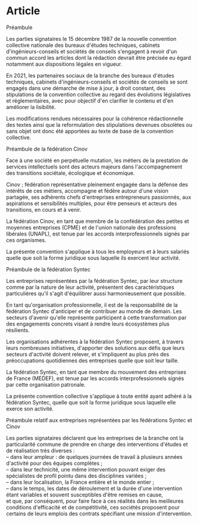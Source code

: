 # Article

Préambule

Les parties signataires le 15 décembre 1987 de la nouvelle convention collective nationale des bureaux d'études techniques, cabinets d'ingénieurs-conseils et sociétés de conseils s'engagent à revoir d'un commun accord les articles dont la rédaction devrait être précisée eu égard notamment aux dispositions légales en vigueur.

En 2021, les partenaires sociaux de la branche des bureaux d'études techniques, cabinets d'ingénieurs-conseils et sociétés de conseils se sont engagés dans une démarche de mise à jour, à droit constant, des stipulations de la convention collective au regard des évolutions législatives et réglementaires, avec pour objectif d'en clarifier le contenu et d'en améliorer la lisibilité.

Les modifications rendues nécessaires pour la cohérence rédactionnelle des textes ainsi que la reformulation des stipulations devenues obsolètes ou sans objet ont donc été apportées au texte de base de la convention collective.

Préambule de la fédération Cinov

Face à une société en perpétuelle mutation, les métiers de la prestation de services intellectuels sont des acteurs majeurs dans l'accompagnement des transitions sociétale, écologique et économique.

Cinov ; fédération représentative pleinement engagée dans la défense des intérêts de ces métiers, accompagne et fédère autour d'une vision partagée, ses adhérents chefs d'entreprises entrepreneurs passionnés, aux aspirations et sensibilités multiples, pour être penseurs et acteurs des transitions, en cours et à venir.

La fédération Cinov, en tant que membre de la confédération des petites et moyennes entreprises (CPME) et de l'union nationale des professions libérales (UNAPL), est tenue par les accords interprofessionnels signés par ces organismes.

La présente convention s'applique à tous les employeurs et à leurs salariés quelle que soit la forme juridique sous laquelle ils exercent leur activité.

Préambule de la fédération Syntec

Les entreprises représentées par la fédération Syntec, par leur structure comme par la nature de leur activité, présentent des caractéristiques particulières qu'il s'agit d'équilibrer aussi harmonieusement que possible.

En tant qu'organisation professionnelle, il est de la responsabilité de la fédération Syntec d'anticiper et de contribuer au monde de demain. Les secteurs d'avenir qu'elle représente participent à cette transformation par des engagements concrets visant à rendre leurs écosystèmes plus résilients.

Les organisations adhérentes à la fédération Syntec proposent, à travers leurs nombreuses initiatives, d'apporter des solutions aux défis que leurs secteurs d'activité doivent relever, et s'impliquent au plus près des préoccupations quotidiennes des entreprises quelle que soit leur taille.

La fédération Syntec, en tant que membre du mouvement des entreprises de France (MEDEF), est tenue par les accords interprofessionnels signés par cette organisation patronale.

La présente convention collective s'applique à toute entité ayant adhéré à la fédération Syntec, quelle que soit la forme juridique sous laquelle elle exerce son activité.

Préambule relatif aux entreprises représentées par les fédérations Syntec et Cinov

Les parties signataires déclarent que les entreprises de la branche ont la particularité commune de prendre en charge des interventions d'études et de réalisation très diverses :  
 – dans leur ampleur : de quelques journées de travail à plusieurs années d'activité pour des équipes complètes ;  
 – dans leur technicité, une même intervention pouvant exiger des spécialistes de profil pointu dans des disciplines variées ;  
 – dans leur localisation, la France entière et le monde entier ;  
 – dans le temps, les dates de déroulement et la durée d'une intervention étant variables et souvent susceptibles d'être remises en cause,  
 et que, par conséquent, pour faire face à ces réalités dans les meilleures conditions d'efficacité et de compétitivité, ces sociétés proposent pour certains de leurs emplois des contrats spécifiant une mission d'intervention.

